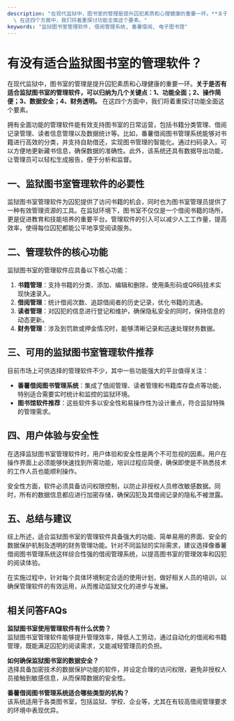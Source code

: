 ```yaml
---
description: "在现代监狱中，图书室的管理是提升囚犯素质和心理健康的重要一环。**关于是否有适合监狱图书室的管理软件，可以归纳为几个关键点：1、功能全面；2、操作简便；3、数据安全；4、财务透明。**\
  \ 在这四个方面中，我们将着重探讨功能全面这个要素。"
keywords: "监狱图书室管理软件, 借阅管理系统, 番薯借阅, 电子图书馆"
---
```

# 有没有适合监狱图书室的管理软件？

在现代监狱中，图书室的管理是提升囚犯素质和心理健康的重要一环。**关于是否有适合监狱图书室的管理软件，可以归纳为几个关键点：1、功能全面；2、操作简便；3、数据安全；4、财务透明。** 在这四个方面中，我们将着重探讨功能全面这个要素。

拥有全面功能的管理软件能有效支持图书室的日常运营，包括书籍分类管理、借阅记录管理、读者信息管理以及数据统计等。比如，番薯借阅图书管理系统能够对书籍进行高效的分类，并支持自助借还，实现图书管理的智能化。通过扫码录入，可以方便地更新藏书信息，确保数据的准确性。此外，该系统还具有数据导出功能，让管理员可以轻松生成报告，便于分析和监督。

## 一、监狱图书室管理软件的必要性

监狱图书室管理软件为囚犯提供了访问书籍的机会，同时也为图书室管理员提供了一种有效管理资源的工具。在监狱环境下，图书室不仅仅是一个借阅书籍的场所，更是促进教育和技能培养的重要平台。管理软件的引入可以减少人工工作量，提高效率，使得每位囚犯都能公平地享受阅读服务。

## 二、管理软件的核心功能

监狱图书室的管理软件应具备以下核心功能：

1. **书籍管理**：支持书籍的分类、添加、编辑和删除，使用条形码或QR码技术实现快速录入。
2. **借阅管理**：统计借阅次数、追踪借阅者的历史记录，优化书籍的流通。
3. **读者管理**：对囚犯的信息进行登记和维护，确保隐私安全的同时，保持信息的动态更新。
4. **财务管理**：涉及到罚款或押金情况时，能够清晰记录和迅速处理财务数据。

## 三、可用的监狱图书室管理软件推荐

目前市场上可供选择的管理软件不少，其中一些功能强大的平台值得关注：

- **番薯借阅图书管理系统**：集成了借阅管理、读者管理和书籍库存盘点等功能，特别适合需要实时统计和监控的监狱环境。
- **图书馆软件推荐**：这些软件多以安全性和易操作性为设计重点，符合监狱特殊的管理需求。

## 四、用户体验与安全性

在选择监狱图书室管理软件时，用户体验和安全性是两个不可忽视的因素。用户在操作界面上必须能够快速找到所需功能，培训过程应简便，确保即使是不熟悉技术的工作人员也能顺利操作。

安全性方面，软件必须具备访问权限控制，以防止非授权人员修改敏感数据。同时，所有的数据信息都应进行加密存储，确保囚犯及其借阅记录的隐私不被泄露。

## 五、总结与建议

综上所述，适合监狱图书室的管理软件具备强大的功能、简单易用的界面、安全的数据保护机制及透明的财务管理功能。针对不同监狱的实际需求，建议选择像番薯借阅图书管理系统这样综合性强的借阅管理系统，以提高图书室的管理效率和囚犯的阅读体验。

在实施过程中，针对每个具体环境制定合适的使用计划，做好相关人员的培训，以确保管理软件的有效运用，从而推动监狱文化的进步与发展。 

## 相关问答FAQs

**监狱图书室使用管理软件有什么优势？**  
监狱图书室管理软件能够提升管理效率，降低人工劳动，通过自动化的借阅和书籍管理，既能满足囚犯的阅读需求，又能减轻管理员的负担。

**如何确保监狱图书室的数据安全？**  
选择具备加密技术的数据保护功能的软件，并设定合理的访问权限，避免非授权人员接触到敏感信息，从而保障数据的安全性。

**番薯借阅图书管理系统适合哪些类型的机构？**  
该系统适用于各类图书室，包括监狱、学校、企业等，尤其在有较高借阅管理要求的环境中表现优异。
